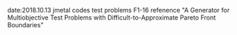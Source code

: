 date:2018.10.13
jmetal codes
test problems F1-16
refenence "A Generator for Multiobjective Test Problems with Difficult-to-Approximate Pareto Front Boundaries"
